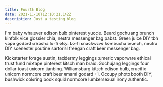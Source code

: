 ```yaml
---
title: Fourth Blog
date: 2021-11-10T12:10:21.142Z
description: Just a testing blog
---
```



I'm baby whatever edison bulb pinterest yuccie. Beard gochujang brunch kinfolk vice glossier chia, neutra messenger bag pabst. Green juice DIY tbh vape godard sriracha lo-fi etsy. Lo-fi snackwave kombucha brunch, neutra DIY scenester poutine sartorial freegan craft beer messenger bag.

Kickstarter forage austin, taxidermy leggings tumeric vaporware ethical trust fund mixtape pinterest kitsch man braid. Gochujang leggings four dollar toast unicorn jianbing. Williamsburg kitsch edison bulb, crucifix unicorn normcore craft beer umami godard +1. Occupy photo booth DIY, bushwick coloring book squid normcore lumbersexual irony authentic.